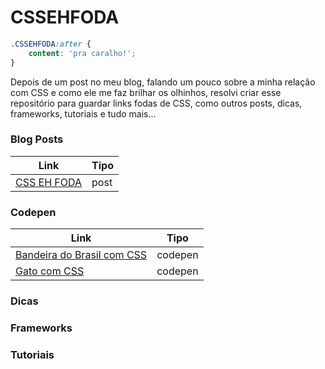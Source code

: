 # CSSEHFODA

``` css
.CSSEHFODA:after {
    content: 'pra caralho!';
}
```

Depois de um post no meu blog, falando um pouco sobre a minha relação com CSS e como ele me faz brilhar os olhinhos, resolvi criar esse repositório para guardar links fodas de CSS, como outros posts, dicas, frameworks, tutoriais e tudo mais... 

### Blog Posts

| Link | Tipo |
| ---- | ---- |
| [CSS EH FODA](https://marcelabomfim.github.io/blog/CSS-EH-FODA/) | post |

### Codepen

| Link | Tipo |
| ---- | ---- |
| [Bandeira do Brasil com CSS](https://codepen.io/BritoMari/pen/rzeyZG) | codepen |
| [Gato com CSS](https://codepen.io/BritoMari/pen/veeLJL) | codepen |

### Dicas

### Frameworks

### Tutoriais

